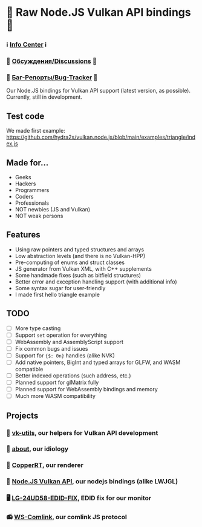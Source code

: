 # 🍵 Raw Node.JS Vulkan API bindings 🍵

### ℹ️ [Info Center](https://github.com/hydra2s-info) ℹ️ 
### 💬 [Обсуждения/Discussions](https://github.com/hydra2s-info/about/discussions) 💬
### 🐞 [Баг-Репорты/Bug-Tracker](https://github.com/hydra2s-info/about/issues) 🐞

Our Node.JS bindings for Vulkan API support (latest version, as possible). Currently, still in development. 

## Test code

We made first example: https://github.com/hydra2s/vulkan.node.js/blob/main/examples/triangle/index.js

## Made for...

- Geeks
- Hackers
- Programmers
- Coders
- Professionals
- NOT newbies (JS and Vulkan)
- NOT weak persons

## Features

- Using raw pointers and typed structures and arrays
- Low abstraction levels (and there is no Vulkan-HPP)
- Pre-computing of enums and struct classes
- JS generator from Vulkan XML, with C++ supplements
- Some handmade fixes (such as bitfield structures)
- Better error and exception handling support (with additional info)
- Some syntax sugar for user-friendly
- I made first hello triangle example

## TODO

- [ ] More type casting
- [ ] Support `set` operation for everything
- [ ] WebAssembly and AssemblyScript support
- [ ] Fix common bugs and issues
- [ ] Support for `{$: 0n}` handles (alike NVK)
- [ ] Add native pointers, BigInt and typed arrays for GLFW, and WASM compatible
- [ ] Better indexed operations (such address, etc.)
- [ ] Planned support for glMatrix fully
- [ ] Planned support for WebAssembly bindings and memory
- [ ] Much more WASM compatibility

## Projects

### 📀 [vk-utils](https://github.com/hydra2s/vk-utils), our helpers for Vulkan API development 
### 🥀 [about](https://github.com/hydra2s-info/about), our idiology
### 🌋 [CopperRT](https://github.com/hydra2s/CopperRT), our renderer
### 🍵 [Node.JS Vulkan API](https://github.com/hydra2s/node-vulkan-api), our nodejs bindings (alike LWJGL)
### 🖥️ [LG-24UD58-EDID-FIX](https://github.com/hydra2s/LG-24UD58-EDID-FIX), EDID fix for our monitor
### 📻 [WS-Comlink](https://github.com/hydra2s/ws-comlink), our comlink JS protocol
